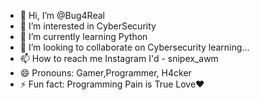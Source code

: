 - 👋 Hi, I’m @Bug4Real
- 👀 I’m interested in CyberSecurity 
- 🌱 I’m currently learning Python
- 💞️ I’m looking to collaborate on Cybersecurity learning...
- 📫 How to reach me Instagram I'd - snipex_awm
- 😄 Pronouns: Gamer,Programmer, H4cker 
- ⚡ Fun fact: Programming Pain is True Love❤️

<!---
Bug4Real/Bug4Real is a ✨ special ✨ repository because its `README.md` (this file) appears on your GitHub profile.
You can click the Preview link to take a look at your changes.
--->

